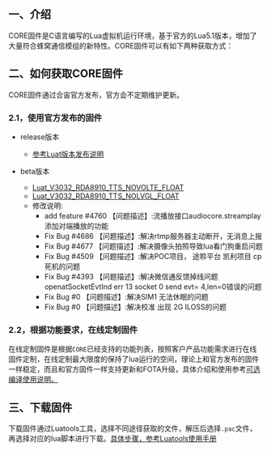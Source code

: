 ## 一、介绍
CORE固件是C语言编写的Lua虚拟机运行环境，基于官方的Lua5.1版本，增加了大量符合蜂窝通信模组的新特性。CORE固件可以有如下两种获取方式：
## 二、如何获取CORE固件
CORE固件通过合宙官方发布，官方会不定期维护更新。
### 2.1，使用官方发布的固件
* release版本
    - [参考Luat版本发布说明](https://doc.openluat.com/article/1334)

* beta版本
    - [Luat_V3032_RDA8910_TTS_NOVOLTE_FLOAT](http://openluat-erp.oss-cn-hangzhou.aliyuncs.com/erp_site_file/product_file/[%E9%9D%9E%E9%87%8F%E4%BA%A7%E7%89%88%E6%9C%AC]sw_file_20210426213144_Luat_V3032_RDA8910_TTS_NOVOLTE_FLOAT.zip)
    - [Luat_V3032_RDA8910_TTS_NOLVGL_FLOAT](http://openluat-erp.oss-cn-hangzhou.aliyuncs.com/erp_site_file/product_file/[%E9%9D%9E%E9%87%8F%E4%BA%A7%E7%89%88%E6%9C%AC]sw_file_20210426213048_Luat_V3032_RDA8910_TTS_NOLVGL_FLOAT.zip)
    - 修改说明:
        * add feature #4760 【问题描述】:流播放接口audiocore.streamplay添加对端播放的功能
        * Fix Bug #4686 【问题描述】:解决rtmp服务器主动断开，无消息上报
        * Fix Bug #4677 【问题描述】:解决摄像头拍照导致lua看门狗重启问题
        * Fix Bug #4509 【问题描述】:解决POC项目， 途聆平台 凯利项目 cp死机的问题
        * Fix Bug #4393 【问题描述】:解决微信通反馈掉线问题 openatSocketEvtInd err 13 socket 0 send evt= 4,len=0错误的问题
        * Fix Bug #0  【问题描述】:解决SIM1 无法休眠的问题
        * Fix Bug #0  【问题描述】:解决校准 出现 2G ILOSS的问题


### 2.2，根据功能要求，在线定制固件
在线定制固件是根据`CORE`已经支持的功能列表，按照客户产品功能需求进行在线固件定制，在线定制最大限度的保持了lua运行的空间，理论上和官方发布的固件一样稳定，而且和官方固件一样支持更新和FOTA升级，具体介绍和使用参考[可选编译使用说明。](https://doc.openluat.com/article/2728)

## 三、下载固件
下载固件通过Luatools工具，选择不同途径获取的文件，解压后选择`.pac`文件，再选择对应的lua脚本进行下载。[具体步骤，参考Luatools使用手册](https://doc.openluat.com/wiki/3?wiki_page_id=701)